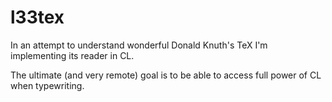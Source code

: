 l33tex
======

In an attempt to understand wonderful Donald Knuth's TeX
I'm implementing its reader in CL.

The ultimate (and very remote) goal is to be able to access full power of CL when
typewriting.
